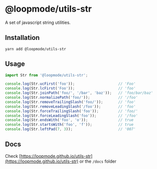 # @loopmode/utils-str

A set of javascript string utilities.

## Installation

```
yarn add @loopmode/utils-str
```

## Usage

```javascript
import Str from '@loopmode/utils-str';

console.log(Str.ucFirst('foo'));                    // 'Foo'
console.log(Str.lcFirst('Foo'));                    // 'foo'
console.log(Str.joinPath('foo/', '/bar', 'baz'));   // 'foo/bar/baz'
console.log(Str.normalizePath('foo/'));             // '/foo'
console.log(Str.removeTrailingSlash('foo/'));       // 'foo'
console.log(Str.removeLeadingSlash('/foo'));        // 'foo'
console.log(Str.forceTrailingSlash('foo'));         // 'foo/'
console.log(Str.forceLeadingSlash('foo'));          // '/foo'
console.log(Str.endsWith('foo', 'o'));              // true
console.log(Str.startsWith('foo', 'f'));            // true
console.log(Str.leftPad(7, 3));                     // '007'

```

## Docs

Check [https://loopmode.github.io/utils-str](https://loopmode.github.io/utils-str) or the `/docs` folder